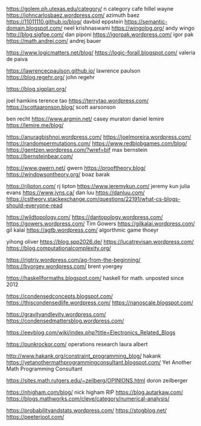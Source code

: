
<https://golem.ph.utexas.edu/category/> n category cafe
hillel wayne
<https://johncarlosbaez.wordpress.com/> azimuth baez
<https://11011110.github.io/blog/> davbid eppstein
<https://semantic-domain.blogspot.com/> neel krishnaswami
<https://wingolog.org/> andy wingo
<http://blog.sigfpe.com/>  dan piponi
<https://igorpak.wordpress.com/> igor pak
<https://math.andrej.com/> andrej bauer

<https://www.logicmatters.net/blog/>
<https://logic-forall.blogspot.com/> valeria de paiva

<https://lawrencecpaulson.github.io/> lawrence paulson
<https://blog.regehr.org/> john regehr

<https://blog.sigplan.org/>

joel hamkins
terence tao <https://terrytao.wordpress.com/>
<https://scottaaronson.blog/> scott aarsonson

ben recht <https://www.argmin.net/>
casey muratori
daniel lemire  <https://lemire.me/blog/>

<https://anuragbishnoi.wordpress.com/>
<https://joelmoreira.wordpress.com/>
<https://randompermutations.com/>
<https://www.redblobgames.com/blog/>
<https://gentzen.wordpress.com/?wref=bif>
max bernstein <https://bernsteinbear.com/>

<https://www.gwern.net/> gwern
<https://prooftheory.blog/>
<https://windowsontheory.org/> boaz barak

<https://rjlipton.com/> rj lipton
<https://www.jeremykun.com/> jeremy kun
julia evans <https://www.jvns.ca/>
dan luu <https://danluu.com/>
<https://cstheory.stackexchange.com/questions/22191/what-cs-blogs-should-everyone-read>

<https://wildtopology.com/>
<https://dantopology.wordpress.com/>
<https://gowers.wordpress.com/> Tim Gowers
<https://gilkalai.wordpress.com/> gil kalai
<https://agtb.wordpress.com/> algorthmic game thoeyr

yihong
oliver
<https://blog.spp2026.de/>
<https://lucatrevisan.wordpress.com/>
<https://blog.computationalcomplexity.org/>

<https://rigtriv.wordpress.com/ag-from-the-beginning/>
<https://byorgey.wordpress.com/> brent yoergey

<https://haskellformaths.blogspot.com/> haskell for math. unposted since 2012

<https://condensedconcepts.blogspot.com/>
<https://thiscondensedlife.wordpress.com/>
<https://nanoscale.blogspot.com/>

<https://gravityandlevity.wordpress.com/>
<https://condensedmattersblog.wordpress.com/>

<https://eevblog.com/wiki/index.php?title=Electronics_Related_Blogs>

<https://punkrockor.com/> operations research laura albert

<http://www.hakank.org/constraint_programming_blog/> hakank
<https://yetanothermathprogrammingconsultant.blogspot.com/> Yet Another Math Programming Consultant

<https://sites.math.rutgers.edu/~zeilberg/OPINIONS.html> doron zeilberger

<https://nhigham.com/blog/> nick higham RIP
<https://blog.autarkaw.com/>
<https://blogs.mathworks.com/cleve/category/numerical-analysis/>

<https://probabilityandstats.wordpress.com/>
<https://stogblog.net/>
<https://peeterjoot.com/>
